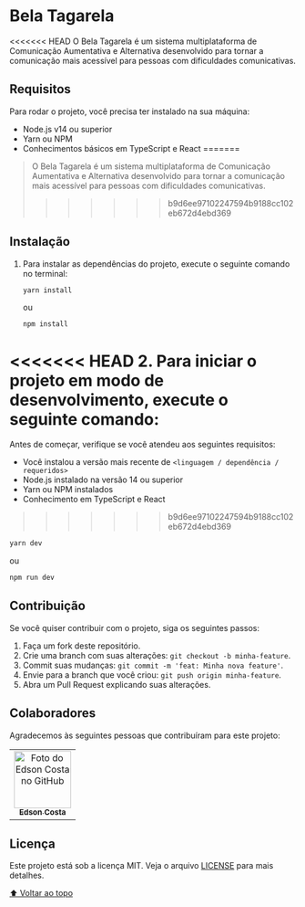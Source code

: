 # Bela Tagarela

<<<<<<< HEAD
O Bela Tagarela é um sistema multiplataforma de Comunicação Aumentativa e Alternativa desenvolvido para tornar a comunicação mais acessível para pessoas com dificuldades comunicativas.

## Requisitos

Para rodar o projeto, você precisa ter instalado na sua máquina:

- Node.js v14 ou superior
- Yarn ou NPM
- Conhecimentos básicos em TypeScript e React
=======
> O Bela Tagarela é um sistema multiplataforma de Comunicação Aumentativa e Alternativa desenvolvido para tornar a comunicação mais acessível para pessoas com dificuldades comunicativas.
>>>>>>> b9d6ee97102247594b9188cc102eb672d4ebd369

## Instalação

1. Para instalar as dependências do projeto, execute o seguinte comando no terminal:

   ```bash
   yarn install
   ```

   ou

   ```bash
   npm install
   ```

<<<<<<< HEAD
2. Para iniciar o projeto em modo de desenvolvimento, execute o seguinte comando:
=======
Antes de começar, verifique se você atendeu aos seguintes requisitos:
<!---Estes são apenas requisitos de exemplo. Adicionar, duplicar ou remover conforme necessário--->
* Você instalou a versão mais recente de `<linguagem / dependência / requeridos>`
* Node.js instalado na versão 14 ou superior
* Yarn ou NPM instalados
* Conhecimento em TypeScript e React
>>>>>>> b9d6ee97102247594b9188cc102eb672d4ebd369

   ```bash
   yarn dev
   ```

   ou

   ```bash
   npm run dev
   ```

## Contribuição

Se você quiser contribuir com o projeto, siga os seguintes passos:

1. Faça um fork deste repositório.
2. Crie uma branch com suas alterações: `git checkout -b minha-feature`.
3. Commit suas mudanças: `git commit -m 'feat: Minha nova feature'`.
4. Envie para a branch que você criou: `git push origin minha-feature`.
5. Abra um Pull Request explicando suas alterações.

## Colaboradores

Agradecemos às seguintes pessoas que contribuíram para este projeto:

<table>
  <tr>
    <td align="center">
      <a href="https://edsoncosta.tech/">
        <img src="https://github.com/ecsistem.png" width="100px;" alt="Foto do Edson Costa no GitHub"/><br>
        <sub>
          <b>Edson Costa</b>
        </sub>
      </a>
    </td>
  </tr>
</table>

## Licença

Este projeto está sob a licença MIT. Veja o arquivo [LICENSE](LICENSE.md) para mais detalhes.

[⬆ Voltar ao topo](#bela-tagarela)